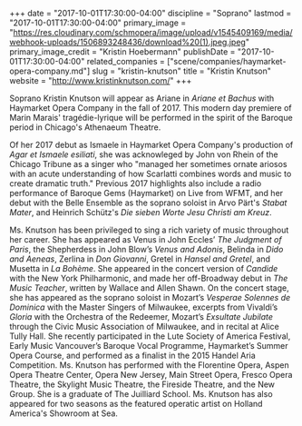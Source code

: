 +++
date = "2017-10-01T17:30:00-04:00"
discipline = "Soprano"
lastmod = "2017-10-01T17:30:00-04:00"
primary_image = "https://res.cloudinary.com/schmopera/image/upload/v1545409169/media/webhook-uploads/1506893248436/download%20(1).jpeg.jpeg"
primary_image_credit = "Kristin Hoebermann"
publishDate = "2017-10-01T17:30:00-04:00"
related_companies = ["scene/companies/haymarket-opera-company.md"]
slug = "kristin-knutson"
title = "Kristin Knutson"
website = "http://www.kristinknutson.com/"
+++

Soprano Kristin Knutson will appear as Ariane in *Ariane et Bachus* with Haymarket Opera Company in the fall of 2017. This modern day premiere of Marin Marais' tragédie-lyrique will be performed in the spirit of the Baroque period in Chicago's Athenaeum Theatre.

Of her 2017 debut as Ismaele in Haymarket Opera Company's production of *Agar et Ismaele esiliati*, she was acknowleged by John von Rhein of the Chicago Tribune as a singer who "managed her sometimes ornate ariosos with an acute understanding of how Scarlatti combines words and music to create dramatic truth." Previous 2017 highlights also include a radio performance of Baroque Gems (Haymarket) on Live from WFMT, and her debut with the Belle Ensemble as the soprano soloist in Arvo Pärt's *Stabat Mater*, and Heinrich Schütz's *Die sieben Worte Jesu Christi am Kreuz*.

Ms. Knutson has been privileged to sing a rich variety of music throughout her career. She has appeared as Venus in John Eccles’ *The Judgment of Paris*, the Shepherdess in John Blow’s *Venus and Adonis*, Belinda in *Dido and Aeneas*, Zerlina in *Don Giovanni*, Gretel in *Hansel and Gretel*, and Musetta in *La Bohème*. She appeared in the concert version of *Candide* with the New York Philharmonic, and made her off-Broadway debut in *The Music Teacher*, written by Wallace and Allen Shawn. On the concert stage, she has appeared as the soprano soloist in Mozart’s *Vesperae Solennes de Dominica* with the Master Singers of Milwaukee, excerpts from Vivaldi’s *Gloria* with the Orchestra of the Redeemer, Mozart’s *Exsultate Jubilate* through the Civic Music Association of Milwaukee, and in recital at Alice Tully Hall. She recently participated in the Lute Society of America Festival, Early Music Vancouver’s Baroque Vocal Programme, Haymarket’s Summer Opera Course, and performed as a finalist in the 2015 Handel Aria Competition. Ms. Knutson has performed with the Florentine Opera, Aspen Opera Theatre Center, Opera New Jersey, Main Street Opera, Fresco Opera Theatre, the Skylight Music Theatre, the Fireside Theatre, and the New Group. She is a graduate of The Juilliard School. Ms. Knutson has also appeared for two seasons as the featured operatic artist on Holland America's Showroom at Sea.
